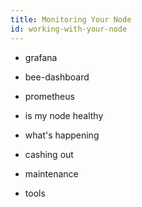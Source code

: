```yaml
---
title: Monitoring Your Node
id: working-with-your-node
---
```


- grafana
- bee-dashboard
- prometheus

- is my node healthy
- what's happening
- cashing out
- maintenance
- tools